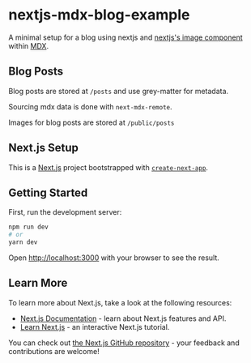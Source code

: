 # nextjs-mdx-blog-example

A minimal setup for a blog using nextjs and [nextjs's image component](https://nextjs.org/docs/api-reference/next/image) within [MDX](https://mdxjs.com/).

## Blog Posts

Blog posts are stored at `/posts` and use grey-matter for metadata.

Sourcing mdx data is done with `next-mdx-remote`.

Images for blog posts are stored at `/public/posts`

## Next.js Setup

This is a [Next.js](https://nextjs.org/) project bootstrapped with [`create-next-app`](https://github.com/vercel/next.js/tree/canary/packages/create-next-app).

## Getting Started

First, run the development server:

```bash
npm run dev
# or
yarn dev
```

Open [http://localhost:3000](http://localhost:3000) with your browser to see the result.

## Learn More

To learn more about Next.js, take a look at the following resources:

- [Next.js Documentation](https://nextjs.org/docs) - learn about Next.js features and API.
- [Learn Next.js](https://nextjs.org/learn) - an interactive Next.js tutorial.

You can check out [the Next.js GitHub repository](https://github.com/vercel/next.js/) - your feedback and contributions are welcome!
